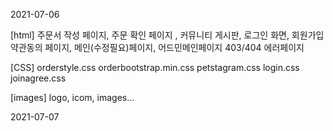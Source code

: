 2021-07-06


[html]
주문서 작성 페이지, 주문 확인 페이지 , 커뮤니티 게시판, 로그인 화면, 
회원가입 약관동의 페이지, 메인(수정필요)페이지, 어드민메인페이지
403/404 에러페이지


[CSS]
orderstyle.css
orderbootstrap.min.css
petstagram.css
login.css
joinagree.css


[images]
logo, icom, images...


2021-07-07
